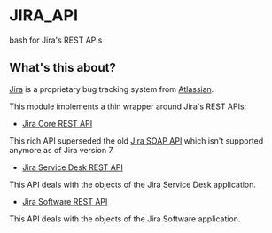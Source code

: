 # JIRA_API
bash for Jira's REST APIs

## What's this about?

[Jira](http://www.atlassian.com/software/jira) is a proprietary bug tracking
system from [Atlassian](http://www.atlassian.com/software/jira/).

This module implements a thin wrapper around Jira's REST APIs:

- [Jira Core REST API](https://docs.atlassian.com/jira/REST/server/)

This rich API superseded the old [Jira SOAP
API](http://docs.atlassian.com/software/jira/docs/api/rpc-jira-plugin/latest/com/atlassian/jira/rpc/soap/JiraSoapService.html)
which isn't supported anymore as of Jira version 7.

- [Jira Service Desk REST API](https://docs.atlassian.com/jira-servicedesk/REST/server/)

This API deals with the objects of the Jira Service Desk application.

- [Jira Software REST API](https://docs.atlassian.com/jira-software/REST/server/)

This API deals with the objects of the Jira Software application.
